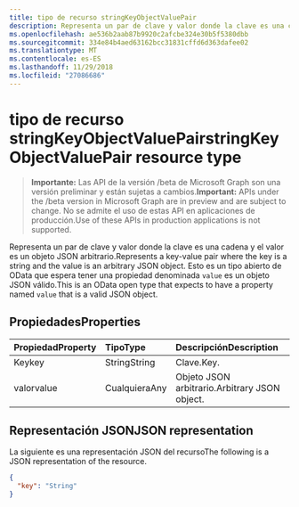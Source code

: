 ```yaml
---
title: tipo de recurso stringKeyObjectValuePair
description: Representa un par de clave y valor donde la clave es una cadena y el valor es un objeto JSON arbitrario. Esto es un tipo abierto de OData que espera tener una propiedad denominada `value` es un objeto JSON válido.
ms.openlocfilehash: ae536b2aab87b9920c2afcbe324e30b5f5380dbb
ms.sourcegitcommit: 334e84b4aed63162bcc31831cffd6d363dafee02
ms.translationtype: MT
ms.contentlocale: es-ES
ms.lasthandoff: 11/29/2018
ms.locfileid: "27086686"
---
```

# <a name="stringkeyobjectvaluepair-resource-type"></a><span data-ttu-id="b06a9-104">tipo de recurso stringKeyObjectValuePair</span><span class="sxs-lookup"><span data-stu-id="b06a9-104">stringKeyObjectValuePair resource type</span></span>

> <span data-ttu-id="b06a9-105">**Importante:** Las API de la versión /beta de Microsoft Graph son una versión preliminar y están sujetas a cambios.</span><span class="sxs-lookup"><span data-stu-id="b06a9-105">**Important:** APIs under the /beta version in Microsoft Graph are in preview and are subject to change.</span></span> <span data-ttu-id="b06a9-106">No se admite el uso de estas API en aplicaciones de producción.</span><span class="sxs-lookup"><span data-stu-id="b06a9-106">Use of these APIs in production applications is not supported.</span></span>

<span data-ttu-id="b06a9-107">Representa un par de clave y valor donde la clave es una cadena y el valor es un objeto JSON arbitrario.</span><span class="sxs-lookup"><span data-stu-id="b06a9-107">Represents a key-value pair where the key is a string and the value is an arbitrary JSON object.</span></span> <span data-ttu-id="b06a9-108">Esto es un tipo abierto de OData que espera tener una propiedad denominada `value` es un objeto JSON válido.</span><span class="sxs-lookup"><span data-stu-id="b06a9-108">This is an OData open type that expects to have a property named `value` that is a valid JSON object.</span></span>

## <a name="properties"></a><span data-ttu-id="b06a9-109">Propiedades</span><span class="sxs-lookup"><span data-stu-id="b06a9-109">Properties</span></span>
| <span data-ttu-id="b06a9-110">Propiedad</span><span class="sxs-lookup"><span data-stu-id="b06a9-110">Property</span></span>     | <span data-ttu-id="b06a9-111">Tipo</span><span class="sxs-lookup"><span data-stu-id="b06a9-111">Type</span></span>   |<span data-ttu-id="b06a9-112">Descripción</span><span class="sxs-lookup"><span data-stu-id="b06a9-112">Description</span></span>|
|:---------------|:--------|:----------|
|<span data-ttu-id="b06a9-113">Key</span><span class="sxs-lookup"><span data-stu-id="b06a9-113">key</span></span>|<span data-ttu-id="b06a9-114">String</span><span class="sxs-lookup"><span data-stu-id="b06a9-114">String</span></span>|<span data-ttu-id="b06a9-115">Clave.</span><span class="sxs-lookup"><span data-stu-id="b06a9-115">Key.</span></span>|
|<span data-ttu-id="b06a9-116">valor</span><span class="sxs-lookup"><span data-stu-id="b06a9-116">value</span></span>|<span data-ttu-id="b06a9-117">Cualquiera</span><span class="sxs-lookup"><span data-stu-id="b06a9-117">Any</span></span>|<span data-ttu-id="b06a9-118">Objeto JSON arbitrario.</span><span class="sxs-lookup"><span data-stu-id="b06a9-118">Arbitrary JSON object.</span></span>|

## <a name="json-representation"></a><span data-ttu-id="b06a9-119">Representación JSON</span><span class="sxs-lookup"><span data-stu-id="b06a9-119">JSON representation</span></span>

<span data-ttu-id="b06a9-120">La siguiente es una representación JSON del recurso</span><span class="sxs-lookup"><span data-stu-id="b06a9-120">The following is a JSON representation of the resource.</span></span>

<!-- {
  "blockType": "resource",
  "optionalProperties": [

  ],
  "@odata.type": "microsoft.graph.stringKeyObjectValuePair"
}-->

```json
{
  "key": "String"
}

```

<!-- uuid: 8fcb5dbc-d5aa-4681-8e31-b001d5168d79
2015-10-25 14:57:30 UTC -->
<!-- {
  "type": "#page.annotation",
  "description": "stringKeyObjectValuePair resource",
  "keywords": "",
  "section": "documentation",
  "tocPath": ""
}-->
